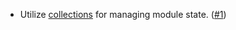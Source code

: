 - Utilize [collections](https://docs.cosmos.network/v0.50/build/packages/collections) for managing module state. ([#1](https://github.com/noble-assets/forwarding/pull/1))
